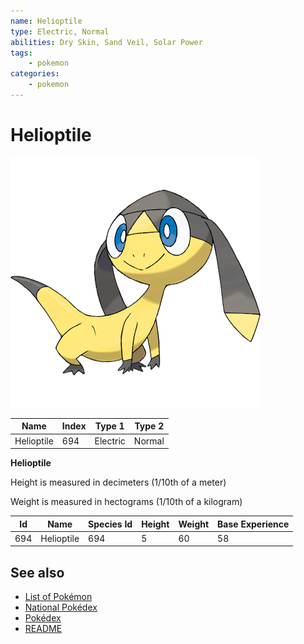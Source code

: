 ```yaml
---
name: Helioptile
type: Electric, Normal
abilities: Dry Skin, Sand Veil, Solar Power
tags:
    - pokemon
categories:
    - pokemon
---
```


# Helioptile


![Helioptile](images/694.png)

| **Name** | **Index** | **Type 1** | **Type 2** |
|----|----|----|----|
| Helioptile | 694 | Electric | Normal  |

**Helioptile** 


Height is measured in decimeters (1/10th of a meter)

Weight is measured in hectograms (1/10th of a kilogram)

| **Id** | **Name** | **Species Id** | **Height** | **Weight** | **Base Experience** |
|--------|----------|----------------|------------|------------|---------------------|
| 694 | Helioptile | 694 | 5 | 60 | 58 |


## See also

- [List of Pokémon](../pokemon.md)
- [National Pokédex](../national_pokedex.md)
- [Pokédex](../pokedex.md)
- [README](../README.md)
